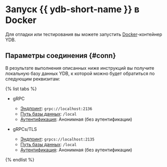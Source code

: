 # Запуск {{ ydb-short-name }} в Docker

Для отладки или тестирования вы можете запустить [Docker](https://docs.docker.com/get-docker/)-контейнер YDB.

## Параметры соединения {#conn}

В результате выполнения описанных ниже инструкций вы получите локальную базу данных YDB, к которой можно будет обратиться по следующим реквизитам:

{% list tabs %}

- gRPC

  - [Эндпоинт](../../../../concepts/connect.md#endpoint): `grpc://localhost:2136`
  - [Путь базы данных](../../../../concepts/connect.md#database): `/local`
  - [Аутентификация](../../../../concepts/connect.md#auth-modes): Анонимная (без аутентификации)

- gRPCs/TLS

  - [Эндпоинт](../../../../concepts/connect.md#endpoint): `grpcs://localhost:2135`
  - [Путь базы данных](../../../../concepts/connect.md#database): `/local`
  - [Аутентификация](../../../../concepts/connect.md#auth-modes): Анонимная (без аутентификации)

{% endlist %}
